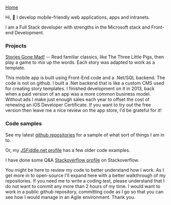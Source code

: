 [Home](https://bumbleb2na.github.io)  
  
Hi, 👋 I develop mobile-friendly web applications, apps and intranets.

I am a Full Stack developer with strengths in the Microsoft stack and Front-end Development.
  
### Projects

[Stories Gone Mad!](https://mobilewebsmart.com/StoriesGoneMad) -- Read familiar classics, like The Three Little Pigs, then play a game to mix up the words. Each story was adapted to work as a template.

This mobile app is built using Front-End code and a .Net/SQL backend. The code is not on github. I built a .Net backend that is like a custom CMS used for creating story templates. I finished development on it in 2013, back when a paid version of an app was a more common business model. Without ads I make just enough sales each year to offset the cost of renewing an iOS Developer Certificate. If you want to try out the free version then leave me a nice review on the app store, I'd be grateful for it!

### Code samples
See my latest [github repositories](https://github.com/BumbleB2na?tab=repositories) for a sample of what sort of things I am in to.

Or, my [JSFiddle.net profile](https://jsfiddle.net/user/BumbleB2na/fiddles/) has a few older code examples.

I have done some Q&A [Stackoverflow profile](http://stackoverflow.com/users/285714/bumbleb2na) on Stackoverflow.

You might be here to review my code to better understand how I work. As I get more in to open-source I'll expand here with a better walkthrough of my repositories. If you need me to write a coding test, please understand that I do not want to commit any more than 2 hours of my time. I would want to work in a public github repository, committing code as I go so that you can see how I would manage in an Agile environment. Thank you.
